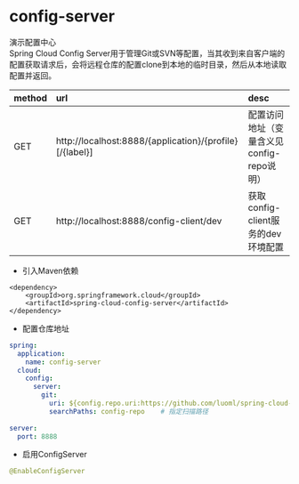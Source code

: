# config-server  
演示配置中心  
Spring Cloud Config Server用于管理Git或SVN等配置，当其收到来自客户端的配置获取请求后，会将远程仓库的配置clone到本地的临时目录，然后从本地读取配置并返回。  

| method | url | desc |  
| :--- | :--- | :--- |   
| GET | http://localhost:8888/{application}/{profile}[/{label}] | 配置访问地址（变量含义见config-repo说明）|  
| GET | http://localhost:8888/config-client/dev | 获取config-client服务的dev环境配置 |   

* 引入Maven依赖

``` maven
<dependency>
    <groupId>org.springframework.cloud</groupId>
    <artifactId>spring-cloud-config-server</artifactId>
</dependency>
```

* 配置仓库地址

``` yml
spring:
  application:
    name: config-server 
  cloud:
    config:
      server:
        git:
          uri: ${config.repo.uri:https://github.com/luoml/spring-cloud-example}  # 配置git仓库地址，集中管理服务配置信息
          searchPaths: config-repo    # 指定扫描路径
    
server:
  port: 8888
```

* 启用ConfigServer

``` java
@EnableConfigServer
```